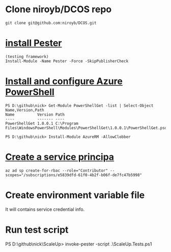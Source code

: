 

# Clone niroyb/DCOS repo

    git clone git@github.com:niroyb/DCOS.git

# [install Pester](https://github.com/pester/Pester/wiki/Installation-and-Update)

    (testing framework)
    Install-Module -Name Pester -Force -SkipPublisherCheck


# [Install and configure Azure PowerShell](https://docs.microsoft.com/en-us/powershell/azure/install-azurerm-ps?view=azurermps-5.1.1)
  
    PS D:\github\nick> Get-Module PowerShellGet -list | Select-Object Name,Version,Path
    Name          Version Path
    ----          ------- ----
    PowerShellGet 1.0.0.1 C:\Program Files\WindowsPowerShell\Modules\PowerShellGet\1.0.0.1\PowerShellGet.psd1

    PS D:\github\nick> Install-Module AzureRM -AllowClobber

# [Create a service principa](https://www.terraform.io/docs/providers/azurerm/authenticating_via_service_principal.html)

    az ad sp create-for-rbac --role="Contributor" --scopes="/subscriptions/e5839dfd-61f0-4b2f-b06f-de7fc47b5998"

# Create environment variable file

  It will contains service credential info.
  
# Run test script

  PS D:\github\nick\ScaleUp> invoke-pester -script  .\ScaleUp.Tests.ps1
